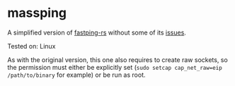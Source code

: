 # massping

A simplified version of [fastping-rs](https://github.com/bparli/fastping-rs)
without some of its [issues](https://github.com/bparli/fastping-rs/issues/25).

Tested on: Linux

As with the original version, this one also requires to create raw sockets,
so the permission must either be explicitly set
(`sudo setcap cap_net_raw=eip /path/to/binary` for example) or be run as root.
